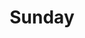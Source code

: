 ---
IMPORTANT: WHEN A VALUE CONTAINS A COLON FOLLOWED BY A SPACE, YOU MUST USE &#58;

layout: print2
title: Sunday

volume: 24
issue: 47

sermon: Illumination for Christ Central
speaker: Pastor Harold Kim
scripture: 1 Thessalonians 1:4-5
---